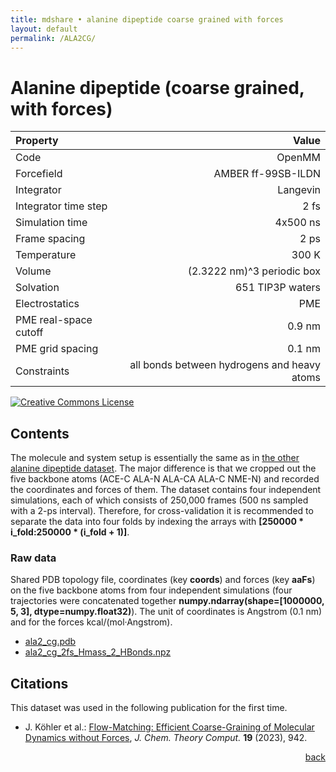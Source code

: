 ```yaml
---
title: mdshare • alanine dipeptide coarse grained with forces
layout: default
permalink: /ALA2CG/
---
```


# Alanine dipeptide (coarse grained, with forces)

| Property | Value |
|:---------|------:|
| Code | OpenMM |
| Forcefield | AMBER ff-99SB-ILDN |
| Integrator | Langevin |
| Integrator time step | 2 fs |
| Simulation time | 4x500 ns |
| Frame spacing | 2 ps |
| Temperature | 300 K |
| Volume | (2.3222 nm)^3 periodic box |
| Solvation | 651 TIP3P waters |
| Electrostatics | PME |
| PME real-space cutoff | 0.9 nm |
| PME grid spacing | 0.1 nm |
| Constraints | all bonds between hydrogens and heavy atoms |

<a rel="license" href="http://creativecommons.org/licenses/by/4.0/"><img alt="Creative Commons License" style="border-width:0" src="https://i.creativecommons.org/l/by/4.0/88x31.png" /></a>

## Contents
The molecule and system setup is essentially the same as in [the other alanine dipeptide dataset](../ALA2#alanine-dipeptide). The major difference is that we cropped out the five backbone atoms (ACE-C ALA-N ALA-CA ALA-C NME-N) and recorded the coordinates and forces of them. The dataset contains four independent simulations, each of which consists of 250,000 frames (500 ns sampled with a 2-ps interval).
Therefore, for cross-validation it is recommended to separate the data into four folds by indexing the arrays with **[250000 * i_fold:250000 * (i_fold + 1)]**.

### Raw data
Shared PDB topology file, coordinates (key **coords**) and forces (key **aaFs**) on the five backbone atoms from four independent simulations (four trajectories were concatenated together **numpy.ndarray(shape=[1000000, 5, 3], dtype=numpy.float32)**). The unit of coordinates is Angstrom (0.1 nm) and for the forces kcal/(mol&middot;Angstrom).
-  [ala2_cg.pdb](http://ftp.imp.fu-berlin.de/pub/cmb-data/ala2_cg.pdb)
-  [ala2_cg_2fs_Hmass_2_HBonds.npz](http://ftp.imp.fu-berlin.de/pub/cmb-data/ala2_cg_2fs_Hmass_2_HBonds.npz)

## Citations
This dataset was used in the following publication for the first time.
-  J. K&ouml;hler et al.: [Flow-Matching: Efficient Coarse-Graining of Molecular Dynamics without Forces](https://doi.org/10.1021/acs.jctc.3c00016), *J. Chem. Theory Comput.* **19** (2023), 942.

<div style="text-align: right"><a href="../">back</a></div>
